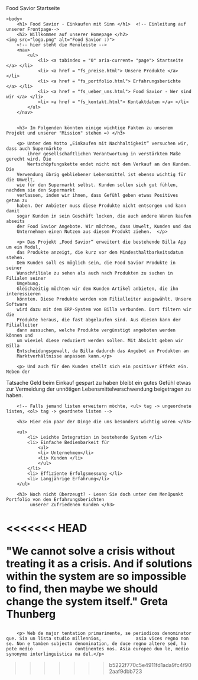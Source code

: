<!DOCTYPE html>
<html>
<html lang="de">
	<div>
	<head>
		<meta charset = "utf-8">
		<meta name = "viewport" content = "width=device-width, inital-scale=1.0">
    <link rel="stylesheet" type="text/css" href="mystyle.css">
		<titel> Food Savior Startseite
		</titel>
	</head>

	<body>
		<h1> Food Savior - Einkaufen mit Sinn </h1>	 <!-- Einleitung auf unserer Frontpage-->
		<h2> Willkommen auf unserer Homepage </h2>
    <img src="logo.png" alt="Food Savior :)">
		<!-- hier steht die Menüleiste -->
		<nav>
			<ul>
				<li> <a tabindex = "0" aria-current= "page"> Startseite </a> </li>
				<li> <a href = "fs_preise.html"> Unsere Produkte </a> </li>
				<li> <a href = "fs_portfolio.html"> Erfahrungsberichte </a> </li>
				<li> <a href = "fs_ueber_uns.html"> Food Savior - Wer sind wir </a> </li>
				<li> <a href = "fs_kontakt.html"> Kontaktdaten </a> </li>
			</ul>
		</nav>


		<h3> Im Folgenden könnten einige wichtige Fakten zu unserem Projekt und unserer "Mission" stehen =) </h3>

		<p> Unter dem Motto „Einkaufen mit Nachhaltigkeit“ versuchen wir, dass auch Supermärkte
			ihrer gesellschaftlichen Verantwortung in verstärktem Maße gerecht wird. Die
			Wertschöpfungskette endet nicht mit dem Verkauf an den Kunden. Die
		Verwendung übrig gebliebener Lebensmittel ist ebenso wichtig für die Umwelt,
		wie für den Supermarkt selbst. Kunden sollen sich gut fühlen, nachdem sie den Supermarkt
		verlassen, indem wir ihnen, dass Gefühl geben etwas Positives getan zu
		haben. Der Anbieter muss diese Produkte nicht entsorgen und kann damit
		sogar Kunden in sein Geschäft locken, die auch andere Waren kaufen abseits
		der Food Savior Angebote. Wir möchten, dass Umwelt, Kunden und das
		Unternehmen einen Nutzen aus diesem Produkt ziehen.  </p>

		<p> Das Projekt „Food Savior“ erweitert die bestehende Billa App um ein Modul,
		das Produkte anzeigt, die kurz vor dem Mindesthaltbarkeitsdatum stehen.
		Dem Kunden soll es möglich sein, die Food Savior Produkte in seiner
		Wunschfiliale zu sehen als auch nach Produkten zu suchen in Filialen seiner
		Umgebung.
		Gleichzeitig möchten wir dem Kunden Artikel anbieten, die ihn interessieren
		könnten. Diese Produkte werden vom Filialleiter ausgewählt. Unsere Software
		wird dazu mit dem ERP-System von Billa verbunden. Dort filtern wir die
		Produkte heraus, die fast abgelaufen sind. Aus diesen kann der Filialleiter
		dann aussuchen, welche Produkte vergünstigt angeboten werden können und
		um wieviel diese reduziert werden sollen. Mit Absicht geben wir Billa
		Entscheidungsgewalt, da Billa dadurch das Angebot an Produkten an
		Marktverhältnisse anpassen kann.</p>

		<p> Und auch für den Kunden stellt sich ein positiver Effekt ein. Neben der
Tatsache Geld beim Einkauf gespart zu haben bleibt ein gutes Gefühl etwas
zur Vermeidung der unnötigen Lebensmittelverschwendung beigetragen zu
haben.</p>

		<!-- Falls jemand listen erweitern möchte, <ul> tag -> ungeordnete listen, <ol> tag -> geordnete listen -->

		<h3> Hier ein paar der Dinge die uns besonders wichtig waren </h3>

		<ul>
			<li> Leichte Integration in bestehende System </li>
			<li> Einfache Bedienbarkeit für
				<ul>
				<li> Unternehmen</li>
				<li> Kunden </li>
				</ul>
			</li>
			<li> Effiziente Erfolgsmessung </li>
			<li> Langjährige Erfahrung</li>
		</ul>

		<h3> Noch nicht überzeugt? - Lesen Sie doch unter dem Menüpunkt Portfolio von den Erfahrungsberichten
			 unserer Zufriedenen Kunden </h3>

<<<<<<< HEAD
		<p>"We cannot solve a crisis without treating it as a crisis. And if solutions within the system are so impossible to find, 
		then maybe we should change the system itself." Greta Thunberg
		</p>
		</div>
=======
		<p>	Web de major tentation primarimente, se periodicos denominator que. Sia un lista studio millennios, 			asia vices regno non se. Non e tamben subjecto denomination, de duce regno altere sed, ha pote medio 				continentes nos. Asia europeo duo le, medio synonymo interlinguistica ma del.</p>
		
>>>>>>> b5222f770c5e4911fd1ada9fc4f902aaf9dbb723
	</body>
		</div>
</html>
